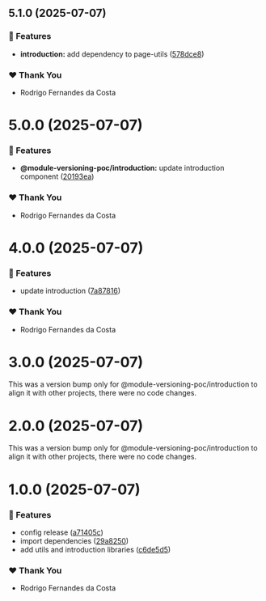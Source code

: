 ## 5.1.0 (2025-07-07)

### 🚀 Features

- **introduction:** add dependency to page-utils ([578dce8](https://github.com/rcosta-daon/module-versioning-poc/commit/578dce8))

### ❤️ Thank You

- Rodrigo Fernandes da Costa

# 5.0.0 (2025-07-07)

### 🚀 Features

- **@module-versioning-poc/introduction:** update introduction component ([20193ea](https://github.com/rcosta-daon/module-versioning-poc/commit/20193ea))

### ❤️ Thank You

- Rodrigo Fernandes da Costa

# 4.0.0 (2025-07-07)

### 🚀 Features

- update introduction ([7a87816](https://github.com/rcosta-daon/module-versioning-poc/commit/7a87816))

### ❤️ Thank You

- Rodrigo Fernandes da Costa

# 3.0.0 (2025-07-07)

This was a version bump only for @module-versioning-poc/introduction to align it with other projects, there were no code changes.

# 2.0.0 (2025-07-07)

This was a version bump only for @module-versioning-poc/introduction to align it with other projects, there were no code changes.

# 1.0.0 (2025-07-07)

### 🚀 Features

- config release ([a71405c](https://github.com/rcosta-daon/module-versioning-poc/commit/a71405c))
- import dependencies ([29a8250](https://github.com/rcosta-daon/module-versioning-poc/commit/29a8250))
- add utils and introduction libraries ([c6de5d5](https://github.com/rcosta-daon/module-versioning-poc/commit/c6de5d5))

### ❤️ Thank You

- Rodrigo Fernandes da Costa